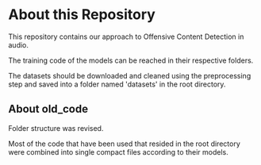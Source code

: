 # About this Repository
This repository contains our approach to Offensive Content Detection in audio. 

The training code of the models can be reached in their respective folders.

The datasets should be downloaded and cleaned using the preprocessing step and saved into a folder named 'datasets' in the root directory.



## About old_code
Folder structure was revised. 

Most of the code that have been used that resided in the root directory were combined into single compact files according to their models. 